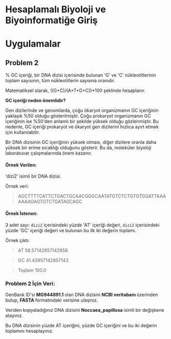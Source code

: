 
# Hesaplamalı Biyoloji ve Biyoinformatiğe Giriş
# Uygulamalar

## Problem 2

% GC içeriği, bir DNA dizisi içerisinde bulunan 'G' ve 'C' nükleotitlerinin toplam sayısının, tüm nükleotitlerin sayısına oranıdır. 

Matematiksel olarak, ((G+C)/(A+T+G+C))\*100 şeklinde hesaplanır.

<b> GC içeriği neden önemlidir? </b> 

Gen dizilerinde ve genomlarda, çoğu ökaryot organizmanın GC içeriğinin yaklaşık %50 olduğu gösterilmiştir. Çoğu prokaryot organizmanın GC içeriğinin ise %50'den anlamlı bir şekilde yüksek olduğu gözlenmiştir. Bu nedenle, GC içeriği prokaryot ve ökaryot gen dizilerini hızlıca ayırt etmek için kullanılabilir.

Bir DNA dizisinin GC içeriğinin yüksek olması, diğer dizilere oranla daha yüksek bir erime sıcaklığı olduğunu gösterir. Bu da, moleküler biyoloji laboratuvar çalışmalarında önem kazanır.

#### Örnek Verilen:

'dizi2' isimli bir DNA dizisi.

Örnek veri:

> AGCTTTTCATTCTGACTGCAACGGGCAATATGTCTCTGTGTGGATTAAAAAAAGAGTGTCTGATAGCAGC

#### Örnek İstenen:

3 adet sayı: `dizi2` içerisindeki yüzde 'AT' içeriği değeri, `dizi2` içerisindeki yüzde 'GC' içeriği değeri ve bulunan bu ilk iki değerin toplamı.

Örnek çıktı:

> AT 58.57142857142858

> GC 41.42857142857143

> Toplam 100.0

### Problem 2 İçin Veri:

GenBank ID'si <b> MG944891.1 </b> olan DNA dizisini <b> NCBI veritabanı </b> üzerinden bulup, <b> FASTA </b> formatındaki verisine ulaşınız. 

Veriden kopyaladığınız DNA dizisini <b> Noccaea_papillosa </b> isimli bir değişkene atayınız.

Bu DNA dizisinin yüzde AT içeriğini, yüzde GC içeriğini ve bu iki değerin toplamını hesaplayınız.
